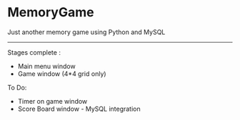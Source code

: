 # MemoryGame
Just another memory game using Python and MySQL

-----------------------------------------------------------------------------------------------------------------------------------------
Stages complete :
- Main menu window
- Game window (4*4 grid only)

To Do:
- Timer on game window
- Score Board window - MySQL integration

